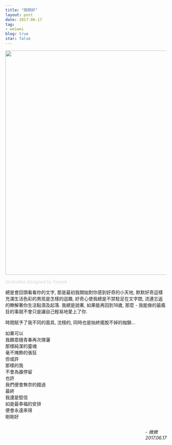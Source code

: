 ```yaml
---
title: "刚刚好"
layout: post
date: 2017-06-17
tag:
- weiwei
blog: true
star: false
---
```


<img src="{{ site.url }}/assets/images/just-enough.svg" style="width: 700px; display:block; margin: 0 auto;" />

<a class="link-to-author"
   style="
          font-style: italic;
          text-decoration: none;
          color: lightgray;
          font-size: 13px;
         "
href="http://www.freepik.com">Illustration Designed by Freepik</a>

總是會回頭看看你的文字, 那是最初我開始對你感到好奇的小天地, 默默好奇這樣充滿生活色彩的男孩是怎樣的逗趣, 好奇心使我總是不禁駐足在文字間, 流連忘返的瞭解著你生活點滴及起落. 我總是說著, 如果能再回到18歲, 那麼 - 我能做的最瘋狂的事就不會只是讓自己輕易地愛上了你.

時間賦予了我不同的面具, 沈穩的, 同時也是始終擺脫不掉的枷鎖…

如果可以 <br />
我願意隨青春再次揮灑<br />
那樣純潔的靈魂<br />
毫不掩飾的張狂<br />
但或許<br />
那樣的我<br />
不會為誰停留<br />
也許<br />
我們便會無奈的錯過<br />
最終<br />
我還是堅信<br />
如是最幸福的安排<br />
便會永遠來得<br />
剛剛好<br />

<p style="font-style: italic; float: right;">
- 微微 <br />
2017.06.17
</p>
